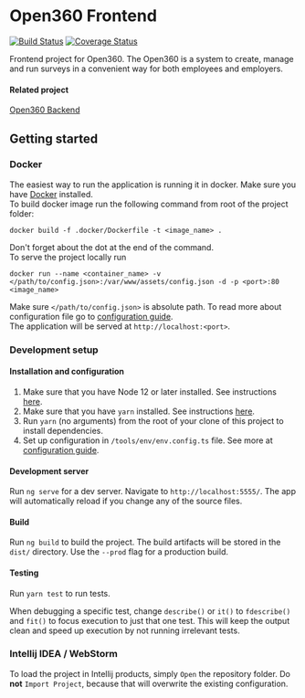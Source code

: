 # Open360 Frontend
[![Build Status](https://travis-ci.org/o360/frontend.svg?branch=master)](https://travis-ci.org/o360/frontend)
[![Coverage Status](https://coveralls.io/repos/github/o360/frontend/badge.svg?branch=master)](https://coveralls.io/github/o360/frontend?branch=master)

Frontend project for Open360. The Open360 is a system to create, manage and run surveys in a convenient way for both employees and employers.


#### Related project
[Open360 Backend](https://github.com/o360/backend)

## Getting started
### Docker
The easiest way to run the application is running it in docker.
Make sure you have [Docker](https://docs.docker.com/install/) installed.  
To build docker image run the following command from root of the project folder:  
```shell
docker build -f .docker/Dockerfile -t <image_name> .
```  
Don't forget about the dot at the end of the command.  
To serve the project locally run  
```shell
docker run --name <container_name> -v </path/to/config.json>:/var/www/assets/config.json -d -p <port>:80 <image_name>
```  
Make sure `</path/to/config.json>` is absolute path. To read more about configuration file go to [configuration guide](/docs/config.md).   
The application will be served at `http://localhost:<port>`.

### Development setup

#### Installation and configuration

1. Make sure that you have Node 12 or later installed. See instructions [here](https://nodejs.org/en/download/).
1. Make sure that you have `yarn` installed. See instructions [here](https://yarnpkg.com/lang/en/docs/install/).
1. Run `yarn` (no arguments) from the root of your clone of this project to install dependencies.
1. Set up configuration in `/tools/env/env.config.ts` file. See more at [configuration guide](/docs/config.md).

#### Development server

Run `ng serve` for a dev server. Navigate to `http://localhost:5555/`. The app will automatically reload if you change any of the source files.

#### Build

Run `ng build` to build the project. The build artifacts will be stored in the `dist/` directory. Use the `--prod` flag for a production build.

#### Testing

Run `yarn test` to run tests.

When debugging a specific test, change `describe()` or `it()` to `fdescribe()`
and `fit()` to focus execution to just that one test. This will keep the output clean and speed up execution by not running irrelevant tests.

### Intellij IDEA / WebStorm

To load the project in Intellij products, simply `Open` the repository folder.
Do **not** `Import Project`, because that will overwrite the existing
configuration.
